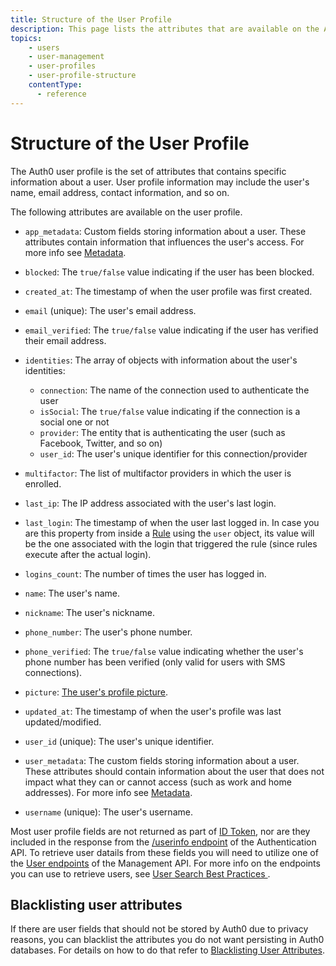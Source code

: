 ```yaml
---
title: Structure of the User Profile
description: This page lists the attributes that are available on the Auth0 user profile
topics:
    - users
    - user-management
    - user-profiles
    - user-profile-structure
    contentType:
      - reference
---
```


# Structure of the User Profile

The Auth0 user profile is the set of attributes that contains specific information about a user. User profile information may include the user's name, email address, contact information, and so on.

The following attributes are available on the user profile.

* `app_metadata`: Custom fields storing information about a user. These attributes contain information that influences the user's access. For more info see [Metadata](/metadata).

* `blocked`: The `true/false` value indicating if the user has been blocked.

* `created_at`: The timestamp of when the user profile was first created.

* `email` (unique): The user's email address.

* `email_verified`: The `true/false` value indicating if the user has verified their email address.

* `identities`: The array of objects with information about the user's identities:

    * `connection`: The name of the connection used to authenticate the user
    * `isSocial`: The `true/false` value indicating if the connection is a social one or not
    * `provider`: The entity that is authenticating the user (such as Facebook, Twitter, and so on)
    * `user_id`: The user's unique identifier for this connection/provider


* `multifactor`: The list of multifactor providers in which the user is enrolled.

* `last_ip`: The IP address associated with the user's last login.

* `last_login`: The timestamp of when the user last logged in. In case you are this property from inside a [Rule](/rules) using the `user` object, its value will be the one associated with the login that triggered the rule (since rules execute after the actual login).

* `logins_count`: The number of times the user has logged in.

* `name`: The user's name.

* `nickname`: The user's nickname.

* `phone_number`: The user's phone number.

* `phone_verified`: The `true/false` value indicating whether the user's phone number has been verified (only valid for users with SMS connections).

* `picture`: [The user's profile picture](/user-profile/user-picture).

* `updated_at`: The timestamp of when the user's profile was last updated/modified.

* `user_id` (unique): The user's unique identifier.

* `user_metadata`: The custom fields storing information about a user. These attributes should contain information about the user that does not impact what they can or cannot access (such as work and home addresses). For more info see [Metadata](/metadata).

* `username` (unique): The user's username.

Most user profile fields are not returned as part of [ID Token](/tokens/id-token), nor are they included in the response from the [/userinfo endpoint](/api/authentication#get-user-info) of the Authentication API. To retrieve user datails from these fields you will need to utilize one of the [User endpoints](/api/management/v2#!/Users/get_users) of the Management API. For more info on the endpoints you can use to retrieve users, see [User Search Best Practices
](/users/search/best-practices).

## Blacklisting user attributes

If there are user fields that should not be stored by Auth0 due to privacy reasons, you can blacklist the attributes you do not want persisting in Auth0 databases. For details on how to do that refer to [Blacklisting User Attributes](/tutorials/blacklisting-attributes).
